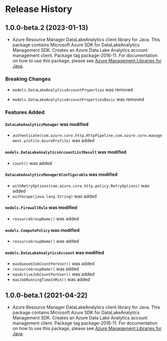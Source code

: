 # Release History

## 1.0.0-beta.2 (2023-01-13)

- Azure Resource Manager DataLakeAnalytics client library for Java. This package contains Microsoft Azure SDK for DataLakeAnalytics Management SDK. Creates an Azure Data Lake Analytics account management client. Package tag package-2016-11. For documentation on how to use this package, please see [Azure Management Libraries for Java](https://aka.ms/azsdk/java/mgmt).

### Breaking Changes

* `models.DataLakeAnalyticsAccountProperties` was removed

* `models.DataLakeAnalyticsAccountPropertiesBasic` was removed

### Features Added

#### `DataLakeAnalyticsManager` was modified

* `authenticate(com.azure.core.http.HttpPipeline,com.azure.core.management.profile.AzureProfile)` was added

#### `models.DataLakeAnalyticsAccountListResult` was modified

* `count()` was added

#### `DataLakeAnalyticsManager$Configurable` was modified

* `withRetryOptions(com.azure.core.http.policy.RetryOptions)` was added
* `withScope(java.lang.String)` was added

#### `models.FirewallRule` was modified

* `resourceGroupName()` was added

#### `models.ComputePolicy` was modified

* `resourceGroupName()` was added

#### `models.DataLakeAnalyticsAccount` was modified

* `maxQueuedJobCountPerUser()` was added
* `resourceGroupName()` was added
* `maxActiveJobCountPerUser()` was added
* `maxJobRunningTimeInMin()` was added

## 1.0.0-beta.1 (2021-04-22)

- Azure Resource Manager DataLakeAnalytics client library for Java. This package contains Microsoft Azure SDK for DataLakeAnalytics Management SDK. Creates an Azure Data Lake Analytics account management client. Package tag package-2016-11. For documentation on how to use this package, please see [Azure Management Libraries for Java](https://aka.ms/azsdk/java/mgmt).
